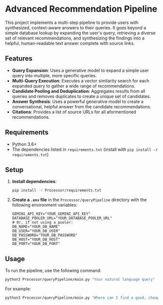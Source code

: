 # Advanced Recommendation Pipeline

This project implements a multi-step pipeline to provide users with synthesized, context-aware answers to their queries. It goes beyond a simple database lookup by expanding the user's query, retrieving a diverse set of relevant recommendations, and synthesizing the findings into a helpful, human-readable text answer complete with source links.

## Features

- **Query Expansion**: Uses a generative model to expand a simple user query into multiple, more specific queries.
- **Multi-Query Execution**: Executes a vector similarity search for each expanded query to gather a wide range of recommendations.
- **Candidate Pooling and Deduplication**: Aggregates results from all queries and removes duplicates to create a unique set of candidates.
- **Answer Synthesis**: Uses a powerful generative model to create a conversational, helpful answer from the candidate recommendations.
- **Citations**: Provides a list of source URLs for all aformentioned recommendations.

## Requirements

- Python 3.6+
- The dependencies listed in `requirements.txt` (install with `pip install -r requirements.txt`)

## Setup

1. **Install dependencies**:
   ```bash
   pip install -r Processor/requirements.txt
   ```

2. **Create a `.env` file** in the `Processor/queryPipeline` directory with the following environment variables:
   ```
   GEMINI_API_KEY="YOUR_GEMINI_API_KEY"
   DATABASE_POOLER_URL="YOUR_DATABASE_POOLER_URL"
   # Or, if not using a pooler:
   DB_NAME="YOUR_DB_NAME"
   DB_USER="YOUR_DB_USER"
   DB_PASSWORD="YOUR_DB_PASSWORD"
   DB_HOST="YOUR_DB_HOST"
   DB_PORT="YOUR_DB_PORT"
   ```

## Usage

To run the pipeline, use the following command:

```bash
python3 Processor/queryPipeline/main.py "Your natural language query"
```

For example:

```bash
python3 Processor/queryPipeline/main.py "Where can I find a good, cheap slice of pizza?"
```
